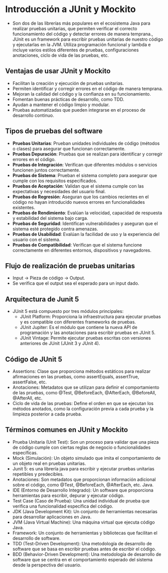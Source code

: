 # Introducción a JUnit y Mockito
- Son dos de las librerías más populares en el ecosistema Java para realizar pruebas unitarias, que permiten verificar el correcto funcionamiento del código y detectar errores de manera temprana., JUnit es un framework para escribir pruebas unitarias de nuestro código y ejecutarlas en la JVM. Utiliza programación funcional y lambda e incluye varios estilos diferentes de pruebas, configuraciones anotaciones, ciclo de vida de las pruebas, etc.

## Ventajas de usar JUnit y Mockito
- Facilitan la creación y ejecución de pruebas unitarias.
- Permiten identificar y corregir errores en el código de manera temprana.
- Mejoran la calidad del código y la confianza en su funcionamiento.
- Fomentan buenas prácticas de desarrollo, como TDD.
- Ayudan a mantener el código limpio y modular.
- Pruebas automatizadas que pueden integrarse en el proceso de desarrollo continuo.

## Tipos de pruebas del software
- **Pruebas Unitarias**: Prueban unidades individuales de código (métodos o clases) para asegurar que funcionan correctamente.
- **Pruebas Depuración**: Pruebas que se realizan para identificar y corregir errores en el código.
- **Pruebas de Integración**: Verifican que diferentes módulos o servicios funcionen juntos correctamente.
- **Pruebas de Sistema**: Prueban el sistema completo para asegurar que cumple con los requisitos especificados.
- **Pruebas de Aceptación**: Validan que el sistema cumple con las expectativas y necesidades del usuario final.
- **Pruebas de Regresión**: Aseguran que los cambios recientes en el código no hayan introducido nuevos errores en funcionalidades existentes.
- **Pruebas de Rendimiento**: Evalúan la velocidad, capacidad de respuesta y estabilidad del sistema bajo carga.
- **Pruebas de Seguridad**: Identifican vulnerabilidades y aseguran que el sistema esté protegido contra amenazas.
- **Pruebas de Usabilidad**: Evalúan la facilidad de uso y la experiencia del usuario con el sistema.
- **Pruebas de Compatibilidad**: Verifican que el sistema funcione correctamente en diferentes entornos, dispositivos y navegadores.

## Flujo de realización de pruebas unitarias
- Input -> Pieza de código -> Output.
- Se verifica que el output sea el esperado para un input dado.

## Arquitectura de Junit 5
- JUnit 5 está compuesto por tres módulos principales:
    - JUnit Platform: Proporciona la infraestructura para ejecutar pruebas y es compatible con diferentes frameworks de pruebas.
    - JUnit Jupiter: Es el módulo que contiene la nueva API de programación y las anotaciones para escribir pruebas en JUnit 5.
    - JUnit Vintage: Permite ejecutar pruebas escritas con versiones anteriores de JUnit (JUnit 3 y JUnit 4).

## Código de JUnit 5
- Assertions: Clase que proporciona métodos estáticos para realizar afirmaciones en las pruebas, como assertEquals, assertTrue, assertFalse, etc.
- Anotaciones: Metadatos que se utilizan para definir el comportamiento de las pruebas, como @Test, @BeforeEach, @AfterEach, @BeforeAll, @AfterAll, etc.
- Ciclo de vida de las pruebas: Define el orden en que se ejecutan los métodos anotados, como la configuración previa a cada prueba y la limpieza posterior a cada prueba.


## Términos comunes en JUnit y Mockito
- Prueba Unitaria (Unit Test): Son un proceso para validar que una pieza de código cumple con ciertas reglas de negocio o funcionalidades específicas.
- Mock (Simulación): Un objeto simulado que imita el comportamiento de un objeto real en pruebas unitarias.
- Junit 5: es una librería java para escribir y ejecutar pruebas unitarias repetibles y predecibles.
- Anotaciones: Son metadatos que proporcionan información adicional sobre el código, como @Test, @BeforeEach, @AfterEach, etc. Java.
- IDE (Entorno de Desarrollo Integrado): Un software que proporciona herramientas para escribir, depurar y ejecutar código.
- Test Case (Caso de Prueba): Una unidad individual de prueba que verifica una funcionalidad específica del código.
- JDK (Java Development Kit): Un conjunto de herramientas necesarias para desarrollar aplicaciones en Java.
- JVM (Java Virtual Machine): Una máquina virtual que ejecuta código Java.
- Framework: Un conjunto de herramientas y bibliotecas que facilitan el desarrollo de software.
- TDD (Test-Driven Development): Una metodología de desarrollo de software que se basa en escribir pruebas antes de escribir el código.
- BDD (Behavior-Driven Development): Una metodología de desarrollo de software que se centra en el comportamiento esperado del sistema desde la perspectiva del usuario.